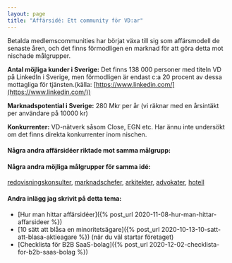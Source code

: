 ```yaml
---
layout: page
title: "Affärsidé: Ett community för VD:ar"
---
```

Betalda medlemscommunities har börjat växa till sig som affärsmodell de senaste åren, och det finns förmodligen en marknad för att göra detta mot nischade målgrupper.

**Antal möjliga kunder i Sverige:** Det finns 138 000 personer med titeln VD på LinkedIn i Sverige, men förmodligen är endast c:a 20 procent av dessa mottagliga för tjänsten.(källa: [https://www.linkedin.com/](https://www.linkedin.com/))

**Marknadspotential i Sverige:** 280 Mkr per år (vi räknar med en årsintäkt per användare på 10000 kr)

**Konkurrenter:** VD-nätverk såsom Close, EGN etc. Har ännu inte undersökt om det finns direkta konkurrenter inom nischen.

#### Några andra affärsidéer riktade mot samma målgrupp:



#### Några andra möjliga målgrupper för samma idé:
[redovisningskonsulter](/affarsideer/ett-community-for-redovisningskonsulter/), [marknadschefer](/affarsideer/ett-community-for-marknadschefer/), [arkitekter](/affarsideer/ett-community-for-arkitekter/), [advokater](/affarsideer/ett-community-for-advokater/), [hotell](/affarsideer/ett-community-for-hotell/)

#### Andra inlägg jag skrivit på detta tema:
- [Hur man hittar affärsidéer]({% post_url 2020-11-08-hur-man-hittar-affarsideer %})
- [10 sätt att blåsa en minoritetsägare]({% post_url 2020-10-13-10-satt-att-blasa-aktieagare %}) (när du väl startar företaget)
- [Checklista för B2B SaaS-bolag]({% post_url 2020-12-02-checklista-for-b2b-saas-bolag %})

